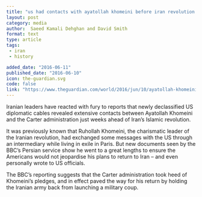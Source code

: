 ```yaml
---
title: "us had contacts with ayatollah khomeini before iran revolution."
layout: post
category: media
author:  Saeed Kamali Dehghan and David Smith
format: text
type: article
tags: 
 - iran
 - history

added_date: "2016-06-11"
published_date: "2016-06-10"
icon: the-guardian.svg
code: false
link: "https://www.theguardian.com/world/2016/jun/10/ayatollah-khomeini-jimmy-carter-administration-iran-revolution"
---
```


Iranian leaders have reacted with fury to reports that newly declassified US diplomatic cables revealed extensive contacts between Ayatollah Khomeini and the Carter administration just weeks ahead of Iran’s Islamic revolution.

It was previously known that Ruhollah Khomeini, the charismatic leader of the Iranian revolution, had exchanged some messages with the US through an intermediary while living in exile in Paris. But new documents seen by the BBC’s Persian service show he went to a great lengths to ensure the Americans would not jeopardise his plans to return to Iran – and even personally wrote to US officials.

The BBC’s reporting suggests that the Carter administration took heed of Khomeini’s pledges, and in effect paved the way for his return by holding the Iranian army back from launching a military coup.
